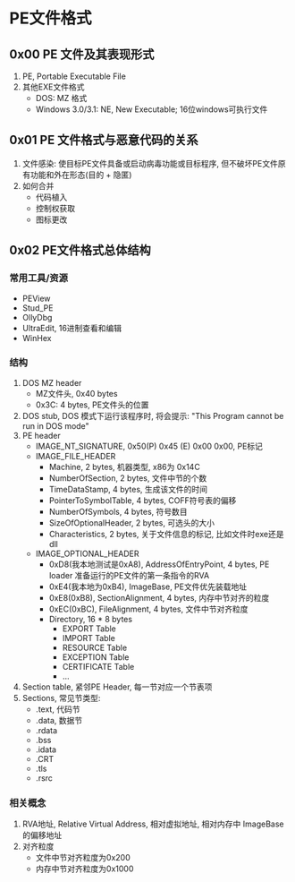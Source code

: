 # PE文件格式

## 0x00 PE 文件及其表现形式

1. PE, Portable Executable File
2. 其他EXE文件格式
   - DOS: MZ 格式
   - Windows 3.0/3.1: NE, New Executable; 16位windows可执行文件

## 0x01 PE 文件格式与恶意代码的关系

1. 文件感染: 使目标PE文件具备或启动病毒功能或目标程序, 但不破坏PE文件原有功能和外在形态(目的 + 隐匿)
2. 如何合并
   - 代码植入
   - 控制权获取
   - 图标更改

## 0x02 PE文件格式总体结构

### 常用工具/资源
   - PEView
   - Stud_PE
   - OllyDbg
   - UltraEdit, 16进制查看和编辑
   - WinHex

### 结构

1. DOS MZ header
   - MZ文件头, 0x40 bytes
   - 0x3C: 4 bytes, PE文件头的位置
2. DOS stub, DOS 模式下运行该程序时, 将会提示: "This Program cannot be run in DOS mode"
3. PE header
   - IMAGE_NT_SIGNATURE, 0x50(P) 0x45 (E) 0x00 0x00, PE标记
   - IMAGE_FILE_HEADER
     - Machine, 2 bytes, 机器类型, x86为 0x14C
     - NumberOfSection, 2 bytes, 文件中节的个数
     - TimeDataStamp, 4 bytes, 生成该文件的时间
     - PointerToSymbolTable, 4 bytes, COFF符号表的偏移
     - NumberOfSymbols, 4 bytes, 符号数目
     - SizeOfOptionalHeader, 2 bytes, 可选头的大小
     - Characteristics, 2 bytes, 关于文件信息的标记, 比如文件时exe还是dll
   - IMAGE_OPTIONAL_HEADER
     - 0xD8(我本地测试是0xA8), AddressOfEntryPoint, 4 bytes, PE loader 准备运行的PE文件的第一条指令的RVA
     - 0xE4(我本地为0xB4), ImageBase, PE文件优先装载地址
     - 0xE8(0xB8), SectionAlignment, 4 bytes, 内存中节对齐的粒度
     - 0xEC(0xBC), FileAlignment, 4 bytes, 文件中节对齐粒度
     - Directory, 16 * 8 bytes
       - EXPORT Table
       - IMPORT Table
       - RESOURCE Table
       - EXCEPTION Table
       - CERTIFICATE Table
       - ...
4. Section table, 紧邻PE Header, 每一节对应一个节表项
5. Sections, 常见节类型:
   - .text, 代码节
   - .data, 数据节
   - .rdata
   - .bss
   - .idata
   - .CRT
   - .tls
   - .rsrc

### 相关概念

1. RVA地址, Relative Virtual Address, 相对虚拟地址, 相对内存中 ImageBase 的偏移地址
2. 对齐粒度
   - 文件中节对齐粒度为0x200
   - 内存中节对齐粒度为0x1000